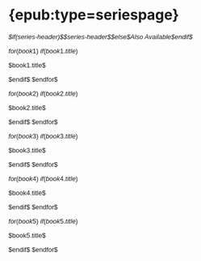 # {epub:type=seriespage}

<div style="font-size: small; font-family: sans-serif;">

<p class="center top-margin" style="margin-bottom: 1em; font-style: italic;">$if(series-header)$$series-header$$else$Also Available$endif$</p>

$for(book1)$
$if(book1.title)$
<p class="center">$book1.title$</p>
$endif$
$endfor$

$for(book2)$
$if(book2.title)$
<p class="center">$book2.title$</p>
$endif$
$endfor$

$for(book3)$
$if(book3.title)$
<p class="center">$book3.title$</p>
$endif$
$endfor$

$for(book4)$
$if(book4.title)$
<p class="center">$book4.title$</p>
$endif$
$endfor$

$for(book5)$
$if(book5.title)$
<p class="center">$book5.title$</p>
$endif$
$endfor$

</div>
